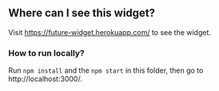 ## Where can I see this widget?
Visit https://future-widget.herokuapp.com/ to see the widget.

### How to run locally?
Run `npm install` and the `npm start` in this folder, 
then go to http://localhost:3000/.